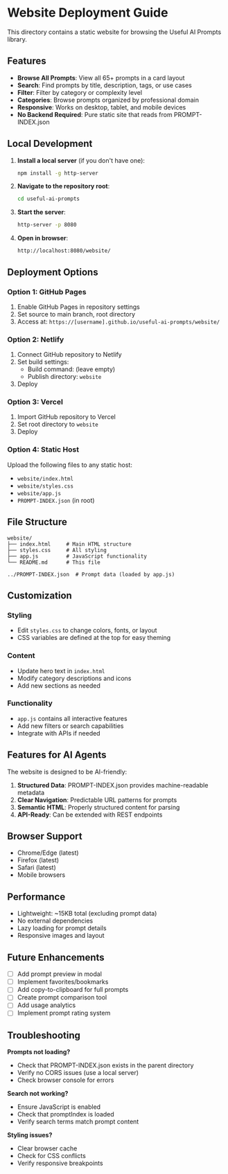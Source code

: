 # Website Deployment Guide

This directory contains a static website for browsing the Useful AI Prompts library.

## Features

- **Browse All Prompts**: View all 65+ prompts in a card layout
- **Search**: Find prompts by title, description, tags, or use cases
- **Filter**: Filter by category or complexity level
- **Categories**: Browse prompts organized by professional domain
- **Responsive**: Works on desktop, tablet, and mobile devices
- **No Backend Required**: Pure static site that reads from PROMPT-INDEX.json

## Local Development

1. **Install a local server** (if you don't have one):
   ```bash
   npm install -g http-server
   ```

2. **Navigate to the repository root**:
   ```bash
   cd useful-ai-prompts
   ```

3. **Start the server**:
   ```bash
   http-server -p 8080
   ```

4. **Open in browser**:
   ```
   http://localhost:8080/website/
   ```

## Deployment Options

### Option 1: GitHub Pages

1. Enable GitHub Pages in repository settings
2. Set source to main branch, root directory
3. Access at: `https://[username].github.io/useful-ai-prompts/website/`

### Option 2: Netlify

1. Connect GitHub repository to Netlify
2. Set build settings:
   - Build command: (leave empty)
   - Publish directory: `website`
3. Deploy

### Option 3: Vercel

1. Import GitHub repository to Vercel
2. Set root directory to `website`
3. Deploy

### Option 4: Static Host

Upload the following files to any static host:
- `website/index.html`
- `website/styles.css`
- `website/app.js`
- `PROMPT-INDEX.json` (in root)

## File Structure

```
website/
├── index.html     # Main HTML structure
├── styles.css     # All styling
├── app.js         # JavaScript functionality
└── README.md      # This file

../PROMPT-INDEX.json  # Prompt data (loaded by app.js)
```

## Customization

### Styling
- Edit `styles.css` to change colors, fonts, or layout
- CSS variables are defined at the top for easy theming

### Content
- Update hero text in `index.html`
- Modify category descriptions and icons
- Add new sections as needed

### Functionality
- `app.js` contains all interactive features
- Add new filters or search capabilities
- Integrate with APIs if needed

## Features for AI Agents

The website is designed to be AI-friendly:

1. **Structured Data**: PROMPT-INDEX.json provides machine-readable metadata
2. **Clear Navigation**: Predictable URL patterns for prompts
3. **Semantic HTML**: Properly structured content for parsing
4. **API-Ready**: Can be extended with REST endpoints

## Browser Support

- Chrome/Edge (latest)
- Firefox (latest)
- Safari (latest)
- Mobile browsers

## Performance

- Lightweight: ~15KB total (excluding prompt data)
- No external dependencies
- Lazy loading for prompt details
- Responsive images and layout

## Future Enhancements

- [ ] Add prompt preview in modal
- [ ] Implement favorites/bookmarks
- [ ] Add copy-to-clipboard for full prompts
- [ ] Create prompt comparison tool
- [ ] Add usage analytics
- [ ] Implement prompt rating system

## Troubleshooting

**Prompts not loading?**
- Check that PROMPT-INDEX.json exists in the parent directory
- Verify no CORS issues (use a local server)
- Check browser console for errors

**Search not working?**
- Ensure JavaScript is enabled
- Check that promptIndex is loaded
- Verify search terms match prompt content

**Styling issues?**
- Clear browser cache
- Check for CSS conflicts
- Verify responsive breakpoints